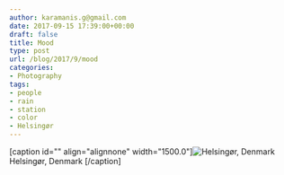 ```yaml
---
author: karamanis.g@gmail.com
date: 2017-09-15 17:39:00+00:00
draft: false
title: Mood
type: post
url: /blog/2017/9/mood
categories:
- Photography
tags:
- people
- rain
- station
- color
- Helsingør
---
```


[caption id="" align="alignnone" width="1500.0"]![ Helsingør, Denmark ](https://images.squarespace-cdn.com/content/v1/4f3f61bae4b063b909445965/1505477742838-VH5A5FAN5DJ28DOW5RCN/ke17ZwdGBToddI8pDm48kF9aEDQaTpZHfWEO2zppK7Z7gQa3H78H3Y0txjaiv_0fDoOvxcdMmMKkDsyUqMSsMWxHk725yiiHCCLfrh8O1z5QPOohDIaIeljMHgDF5CVlOqpeNLcJ80NK65_fV7S1UX7HUUwySjcPdRBGehEKrDf5zebfiuf9u6oCHzr2lsfYZD7bBzAwq_2wCJyqgJebgg/20140824-IMG_2132.jpg?format=original)
 Helsingør, Denmark [/caption]
